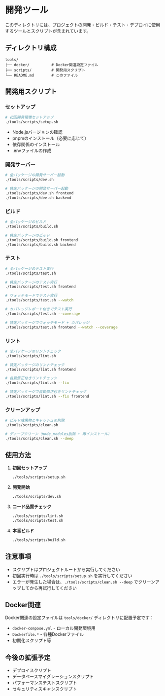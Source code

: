 # 開発ツール

このディレクトリには、プロジェクトの開発・ビルド・テスト・デプロイに使用するツールとスクリプトが含まれています。

## ディレクトリ構成

```
tools/
├── docker/          # Docker関連設定ファイル
├── scripts/         # 開発用スクリプト
└── README.md        # このファイル
```

## 開発用スクリプト

### セットアップ

```bash
# 初回開発環境セットアップ
./tools/scripts/setup.sh
```

- Node.jsバージョンの確認
- pnpmのインストール（必要に応じて）
- 依存関係のインストール
- .envファイルの作成

### 開発サーバー

```bash
# 全パッケージの開発サーバー起動
./tools/scripts/dev.sh

# 特定パッケージの開発サーバー起動
./tools/scripts/dev.sh frontend
./tools/scripts/dev.sh backend
```

### ビルド

```bash
# 全パッケージのビルド
./tools/scripts/build.sh

# 特定パッケージのビルド
./tools/scripts/build.sh frontend
./tools/scripts/build.sh backend
```

### テスト

```bash
# 全パッケージのテスト実行
./tools/scripts/test.sh

# 特定パッケージのテスト実行
./tools/scripts/test.sh frontend

# ウォッチモードでテスト実行
./tools/scripts/test.sh --watch

# カバレッジレポート付きでテスト実行
./tools/scripts/test.sh --coverage

# 特定パッケージでウォッチモード + カバレッジ
./tools/scripts/test.sh frontend --watch --coverage
```

### リント

```bash
# 全パッケージのリントチェック
./tools/scripts/lint.sh

# 特定パッケージのリントチェック
./tools/scripts/lint.sh frontend

# 自動修正付きリントチェック
./tools/scripts/lint.sh --fix

# 特定パッケージで自動修正付きリントチェック
./tools/scripts/lint.sh --fix frontend
```

### クリーンアップ

```bash
# ビルド成果物とキャッシュの削除
./tools/scripts/clean.sh

# ディープクリーン（node_modules削除 + 再インストール）
./tools/scripts/clean.sh --deep
```

## 使用方法

1. **初回セットアップ**

   ```bash
   ./tools/scripts/setup.sh
   ```

2. **開発開始**

   ```bash
   ./tools/scripts/dev.sh
   ```

3. **コード品質チェック**

   ```bash
   ./tools/scripts/lint.sh
   ./tools/scripts/test.sh
   ```

4. **本番ビルド**

   ```bash
   ./tools/scripts/build.sh
   ```

## 注意事項

- スクリプトはプロジェクトルートから実行してください
- 初回実行時は `./tools/scripts/setup.sh` を実行してください
- エラーが発生した場合は、`./tools/scripts/clean.sh --deep` でクリーンアップしてから再試行してください

## Docker関連

Docker関連の設定ファイルは `tools/docker/` ディレクトリに配置予定です：

- `docker-compose.yml` - ローカル開発環境用
- `Dockerfile.*` - 各種Dockerファイル
- 初期化スクリプト等

## 今後の拡張予定

- デプロイスクリプト
- データベースマイグレーションスクリプト
- パフォーマンステストスクリプト
- セキュリティスキャンスクリプト
